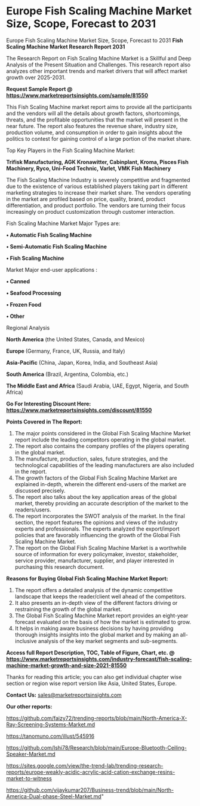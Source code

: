 # Europe Fish Scaling Machine Market Size, Scope, Forecast to 2031
Europe Fish Scaling Machine Market Size, Scope, Forecast to 2031
<strong>Fish Scaling Machine Market Research Report 2031</strong>

The Research Report on Fish Scaling Machine Market is a Skillful and Deep Analysis of the Present Situation and Challenges. This research report also analyzes other important trends and market drivers that will affect market growth over 2025-2031.

<strong>Request Sample Report @ <a href=https://www.marketreportsinsights.com/sample/81550>https://www.marketreportsinsights.com/sample/81550</a></strong>

This Fish Scaling Machine market report aims to provide all the participants and the vendors will all the details about growth factors, shortcomings, threats, and the profitable opportunities that the market will present in the near future. The report also features the revenue share, industry size, production volume, and consumption in order to gain insights about the politics to contest for gaining control of a large portion of the market share.

Top Key Players in the Fish Scaling Machine Market:

<strong>Trifisk Manufacturing, AGK Kronawitter, Cabinplant, Kroma, Pisces Fish Machinery, Ryco, Uni-Food Technic, Varlet, VMK Fish Machinery</strong>

The Fish Scaling Machine Industry is severely competitive and fragmented due to the existence of various established players taking part in different marketing strategies to increase their market share. The vendors operating in the market are profiled based on price, quality, brand, product differentiation, and product portfolio. The vendors are turning their focus increasingly on product customization through customer interaction.

Fish Scaling Machine Market Major Types are:

<strong>• Automatic Fish Scaling Machine

• Semi-Automatic Fish Scaling Machine

• Fish Scaling Machine</strong>

Market Major end-user applications :

<strong>• Canned

• Seafood Processing

• Frozen Food

• Other</strong>

Regional Analysis

</u><strong><b>North America</b></strong> (the United States, Canada, and Mexico)

<strong><b>Europe </b></strong>(Germany, France, UK, Russia, and Italy)

<strong><b>Asia-Pacific</b></strong> (China, Japan, Korea, India, and Southeast Asia)

<strong><b>South America</b></strong> (Brazil, Argentina, Colombia, etc.)

<strong><b>The Middle East and Africa</b></strong> (Saudi Arabia, UAE, Egypt, Nigeria, and South Africa)

<strong>Go For Interesting Discount Here: <a href=https://www.marketreportsinsights.com/discount/81550>https://www.marketreportsinsights.com/discount/81550</a></strong>

<strong>Points Covered in The Report:</strong>
<ol>
  <li>The major points considered in the Global Fish Scaling Machine Market report include the leading competitors operating in the global market.</li>
  <li>The report also contains the company profiles of the players operating in the global market.</li>
  <li>The manufacture, production, sales, future strategies, and the technological capabilities of the leading manufacturers are also included in the report.</li>
  <li>The growth factors of the Global Fish Scaling Machine Market are explained in-depth, wherein the different end-users of the market are discussed precisely.</li>
  <li>The report also talks about the key application areas of the global market, thereby providing an accurate description of the market to the readers/users.</li>
  <li>The report incorporates the SWOT analysis of the market. In the final section, the report features the opinions and views of the industry experts and professionals. The experts analyzed the export/import policies that are favorably influencing the growth of the Global Fish Scaling Machine Market.</li>
  <li>The report on the Global Fish Scaling Machine Market is a worthwhile source of information for every policymaker, investor, stakeholder, service provider, manufacturer, supplier, and player interested in purchasing this research document.</li>
</ol>
<strong>Reasons for Buying Global Fish Scaling Machine Market Report:</strong>

<ol>
  <li>The report offers a detailed analysis of the dynamic competitive landscape that keeps the reader/client well ahead of the competitors.</li>
  <li>It also presents an in-depth view of the different factors driving or restraining the growth of the global market.</li>
  <li>The Global Fish Scaling Machine Market report provides an eight-year forecast evaluated on the basis of how the market is estimated to grow.</li>
  <li>It helps in making aware business decisions by having providing thorough insights insights into the global market and by making an all-inclusive analysis of the key market segments and sub-segments.</li>
</ol>
<strong>Access full Report Description, TOC, Table of Figure, Chart, etc. @ <a href=https://www.marketreportsinsights.com/industry-forecast/fish-scaling-machine-market-growth-and-size-2021-81550>https://www.marketreportsinsights.com/industry-forecast/fish-scaling-machine-market-growth-and-size-2021-81550</a></strong>


Thanks for reading this article; you can also get individual chapter wise section or region wise report version like Asia, United States, Europe.

<strong>Contact Us:</strong>
sales@marketreportsinsights.com

<strong>Our other reports:</strong>

<a href=https://github.com/faizy72/trending-reports/blob/main/North-America-X-Ray-Screening-Systems-Market.md>https://github.com/faizy72/trending-reports/blob/main/North-America-X-Ray-Screening-Systems-Market.md</a>

<a href=https://tanomuno.com/illust/545916>https://tanomuno.com/illust/545916</a>

<a href=https://github.com/Ishi78/Research/blob/main/Europe-Bluetooth-Ceiling-Speaker-Market.md>https://github.com/Ishi78/Research/blob/main/Europe-Bluetooth-Ceiling-Speaker-Market.md</a>

<a href=https://sites.google.com/view/the-trend-lab/trending-research-reports/europe-weakly-acidic-acrylic-acid-cation-exchange-resins-market-to-witness>https://sites.google.com/view/the-trend-lab/trending-research-reports/europe-weakly-acidic-acrylic-acid-cation-exchange-resins-market-to-witness</a>

<a href=https://github.com/vijaykumar207/Business-trend/blob/main/North-America-Dual-phase-Steel-Market.md>https://github.com/vijaykumar207/Business-trend/blob/main/North-America-Dual-phase-Steel-Market.md</a>"
